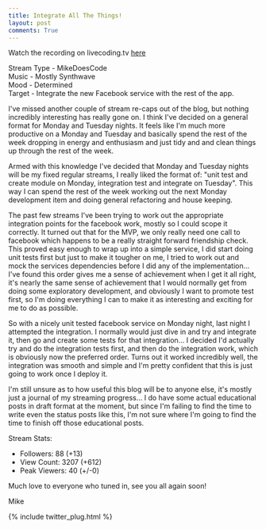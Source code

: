 ```yaml
---
title: Integrate All The Things!
layout: post
comments: True
---
```


Watch the recording on livecoding.tv [here](https://www.livecoding.tv/video/mikedoescode-moar-social-stuff-2/)  

Stream Type - MikeDoesCode   
Music - Mostly Synthwave   
Mood - Determined   
Target - Integrate the new Facebook service with the rest of the app.  

I've missed another couple of stream re-caps out of the blog, but nothing incredibly interesting has really gone on. I think I've decided on a general format for Monday and Tuesday nights. It feels like I'm much more productive on a Monday and Tuesday and basically spend the rest of the week dropping in energy and enthusiasm and just tidy and and clean things up through the rest of the week.

Armed with this knowledge I've decided that Monday and Tuesday nights will be my fixed regular streams, I really liked the format of: "unit test and create module on Monday, integration test and integrate on Tuesday". This way I can spend the rest of the week working out the next Monday development item and doing general refactoring and house keeping.

The past few streams I've been trying to work out the appropriate integration points for the facebook work, mostly so I could scope it correctly. It turned out that for the MVP, we only really need one call to facebook which happens to be a really straight forward friendship check. This proved easy enough to wrap up into a simple service, I did start doing unit tests first but just to make it tougher on me, I tried to work out and mock the services dependencies before I did any of the implementation... I've found this order gives me a sense of achievement when I get it all right, it's nearly the same sense of achievement that I would normally get from doing some exploratory development, and obviously I want to promote test first, so I'm doing everything I can to make it as interesting and exciting for me to do as possible.

So with a nicely unit tested facebook service on Monday night, last night I attempted the integration. I normally would just dive in and try and integrate it, then go and create some tests for that integration... I decided I'd actually try and do the integration tests first, and then do the integration work, which is obviously now the preferred order. Turns out it worked incredibly well, the integration was smooth and simple and I'm pretty confident that this is just going to work once I deploy it.

I'm still unsure as to how useful this blog will be to anyone else, it's mostly just a journal of my streaming progress... I do have some actual educational posts in draft format at the moment, but since I'm failing to find the time to write even the status posts like this, I'm not sure where I'm going to find the time to finish off those educational posts.


Stream Stats:  
 - Followers: 88 (+13)   
 - View Count: 3207 (+612)    
 - Peak Viewers: 40 (+/-0) 

Much love to everyone who tuned in, see you all again soon!

Mike

{% include twitter_plug.html %}
